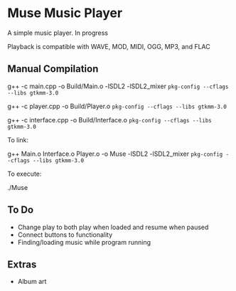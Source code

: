 # Muse Music Player

A simple music player. In progress

Playback is compatible with WAVE, MOD, MIDI, OGG, MP3, and FLAC

## Manual Compilation

g++ -c main.cpp -o Build/Main.o -lSDL2 -lSDL2_mixer `pkg-config --cflags --libs gtkmm-3.0`

g++ -c player.cpp -o Build/Player.o `pkg-config --cflags --libs gtkmm-3.0`

g++ -c interface.cpp -o Build/Interface.o `pkg-config --cflags --libs gtkmm-3.0`

To link:

g++ Main.o Interface.o Player.o -o Muse -lSDL2 -lSDL2_mixer `pkg-config --cflags --libs gtkmm-3.0`

To execute:

./Muse

## To Do

- Change play to both play when loaded and resume when paused
- Connect buttons to functionality
- Finding/loading music while program running


## Extras
- Album art

